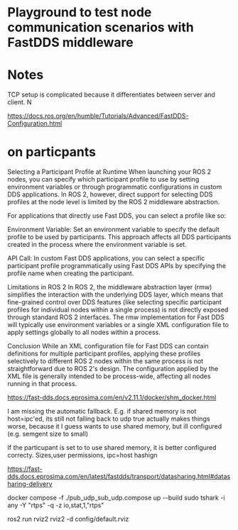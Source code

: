 # Playground to test node communication scenarios with FastDDS middleware


# Notes
TCP setup is complicated because it differentiates between server and client. N

https://docs.ros.org/en/humble/Tutorials/Advanced/FastDDS-Configuration.html


# on particpants
Selecting a Participant Profile at Runtime
When launching your ROS 2 nodes, you can specify which participant profile to use by setting environment variables or through programmatic configurations in custom DDS applications. In ROS 2, however, direct support for selecting DDS profiles at the node level is limited by the ROS 2 middleware abstraction.

For applications that directly use Fast DDS, you can select a profile like so:

Environment Variable: Set an environment variable to specify the default profile to be used by participants. This approach affects all DDS participants created in the process where the environment variable is set.

API Call: In custom Fast DDS applications, you can select a specific participant profile programmatically using Fast DDS APIs by specifying the profile name when creating the participant.

Limitations in ROS 2
In ROS 2, the middleware abstraction layer (rmw) simplifies the interaction with the underlying DDS layer, which means that fine-grained control over DDS features (like selecting specific participant profiles for individual nodes within a single process) is not directly exposed through standard ROS 2 interfaces. The rmw implementation for Fast DDS will typically use environment variables or a single XML configuration file to apply settings globally to all nodes within a process.

Conclusion
While an XML configuration file for Fast DDS can contain definitions for multiple participant profiles, applying these profiles selectively to different ROS 2 nodes within the same process is not straightforward due to ROS 2's design. The configuration applied by the XML file is generally intended to be process-wide, affecting all nodes running in that process.



https://fast-dds.docs.eprosima.com/en/v2.11.1/docker/shm_docker.html

I am missing the automatic fallback. E.g. if shared memory is not host=ipc'ed, its still not falling back to udp
<useBuiltinTransports>true</useBuiltinTransports> actually makes things worse, because it I guess wants to use shared memory, but ill configured (e.g. semgent size to small)

If the particupant is set to to use shared memory, it is better configured correcty. Sizes,user permissions, ipc=host hashign

https://fast-dds.docs.eprosima.com/en/latest/fastdds/transport/datasharing.html#datasharing-delivery


docker compose  -f ./pub_udp_sub_udp.compose up --build
sudo tshark -i any -Y "rtps" -q -z io,stat,1,"rtps"

ros2 run rviz2 rviz2 -d config/default.rviz
